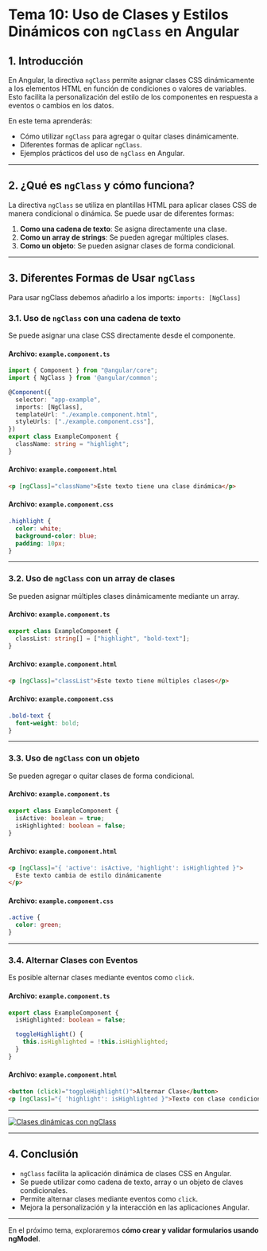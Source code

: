 # **Tema 10: Uso de Clases y Estilos Dinámicos con `ngClass` en Angular**

## **1. Introducción**

En Angular, la directiva `ngClass` permite asignar clases CSS dinámicamente a los elementos HTML en función de condiciones o valores de variables. Esto facilita la personalización del estilo de los componentes en respuesta a eventos o cambios en los datos.

En este tema aprenderás:

- Cómo utilizar `ngClass` para agregar o quitar clases dinámicamente.
- Diferentes formas de aplicar `ngClass`.
- Ejemplos prácticos del uso de `ngClass` en Angular.

---

## **2. ¿Qué es `ngClass` y cómo funciona?**

La directiva `ngClass` se utiliza en plantillas HTML para aplicar clases CSS de manera condicional o dinámica. Se puede usar de diferentes formas:

1. **Como una cadena de texto**: Se asigna directamente una clase.
2. **Como un array de strings**: Se pueden agregar múltiples clases.
3. **Como un objeto**: Se pueden asignar clases de forma condicional.

---

## **3. Diferentes Formas de Usar `ngClass`**

Para usar ngClass debemos añadirlo a los imports: `imports: [NgClass]`

### **3.1. Uso de `ngClass` con una cadena de texto**

Se puede asignar una clase CSS directamente desde el componente.

#### **Archivo: `example.component.ts`**

```ts
import { Component } from "@angular/core";
import { NgClass } from '@angular/common';

@Component({
  selector: "app-example",
  imports: [NgClass],
  templateUrl: "./example.component.html",
  styleUrls: ["./example.component.css"],
})
export class ExampleComponent {
  className: string = "highlight";
}
```

#### **Archivo: `example.component.html`**

```html
<p [ngClass]="className">Este texto tiene una clase dinámica</p>
```

#### **Archivo: `example.component.css`**

```css
.highlight {
  color: white;
  background-color: blue;
  padding: 10px;
}
```

---

### **3.2. Uso de `ngClass` con un array de clases**

Se pueden asignar múltiples clases dinámicamente mediante un array.

#### **Archivo: `example.component.ts`**

```ts
export class ExampleComponent {
  classList: string[] = ["highlight", "bold-text"];
}
```

#### **Archivo: `example.component.html`**

```html
<p [ngClass]="classList">Este texto tiene múltiples clases</p>
```

#### **Archivo: `example.component.css`**

```css
.bold-text {
  font-weight: bold;
}
```

---

### **3.3. Uso de `ngClass` con un objeto**

Se pueden agregar o quitar clases de forma condicional.

#### **Archivo: `example.component.ts`**

```ts
export class ExampleComponent {
  isActive: boolean = true;
  isHighlighted: boolean = false;
}
```

#### **Archivo: `example.component.html`**

```html
<p [ngClass]="{ 'active': isActive, 'highlight': isHighlighted }">
  Este texto cambia de estilo dinámicamente
</p>
```

#### **Archivo: `example.component.css`**

```css
.active {
  color: green;
}
```

---

### **3.4. Alternar Clases con Eventos**

Es posible alternar clases mediante eventos como `click`.

#### **Archivo: `example.component.ts`**

```ts
export class ExampleComponent {
  isHighlighted: boolean = false;

  toggleHighlight() {
    this.isHighlighted = !this.isHighlighted;
  }
}
```

#### **Archivo: `example.component.html`**

```html
<button (click)="toggleHighlight()">Alternar Clase</button>
<p [ngClass]="{ 'highlight': isHighlighted }">Texto con clase condicional</p>
```

---

[![Clases dinámicas con ngClass](https://img.youtube.com/vi/XrZKMaZccmA/0.jpg)](https://www.youtube.com/watch?v=XrZKMaZccmA&list=PLzA2VyZwsq_9cD3JIxBymaIVyef07PJ-y)

---

## **4. Conclusión**

- `ngClass` facilita la aplicación dinámica de clases CSS en Angular.
- Se puede utilizar como cadena de texto, array o un objeto de claves condicionales.
- Permite alternar clases mediante eventos como `click`.
- Mejora la personalización y la interacción en las aplicaciones Angular.

---

En el próximo tema, exploraremos **cómo crear y validar formularios usando ngModel**.
